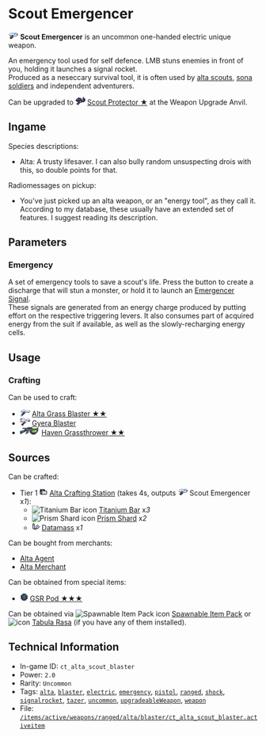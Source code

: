# Scout Emergencer

<img src="https://raw.githubusercontent.com/Ceterai/Enternia/main/items/active/weapons/ranged/alta/blaster/ct_alta_scout_blaster.png" alt="Scout Emergencer icon" loading="lazy" width="auto" height="16px"/> **Scout Emergencer** is an uncommon one-handed electric unique weapon.

An emergency tool used for self defence. LMB stuns enemies in front of you, holding it launches a signal rocket.  
Produced as a neseccary survival tool, it is often used by [alta scouts](https://ceterai.github.io/MyEnternia/Wiki/AltaScout), [sona soldiers](https://ceterai.github.io/MyEnternia/Wiki/SonaSoldier) and independent adventurers.

Can be upgraded to <img src="https://raw.githubusercontent.com/Ceterai/Enternia/main/items/active/weapons/ranged/alta/blaster/ct_alta_scout_blaster_2.png" alt="Scout Protector ★ icon" loading="lazy" width="auto" height="16px"/> [Scout Protector ★](https://ceterai.github.io/MyEnternia/Wiki/ScoutProtector) at the Weapon Upgrade Anvil.

## Ingame

Species descriptions:

- Alta: A trusty lifesaver. I can also bully random unsuspecting drois with this, so double points for that.

Radiomessages on pickup:

- You've just picked up an alta weapon, or an "energy tool", as they call it. According to my database, these usually have an extended set of features. I suggest reading its description.

## Parameters

### Emergency

A set of emergency tools to save a scout's life. Press the button to create a discharge that will stun a monster, or hold it to launch an [Emergencer Signal](https://ceterai.github.io/MyEnternia/Wiki/EmergencerSignal).  
These signals are generated from an energy charge produced by putting effort on the respective triggering levers. It also consumes part of acquired energy from the suit if available, as well as the slowly-recharging energy cells.

## Usage

### Crafting

Can be used to craft:

- <img src="https://raw.githubusercontent.com/Ceterai/Enternia/main/items/active/alta/tools/other/ct_alta_grass_blaster.png" alt="Alta Grass Blaster ★★ icon" loading="lazy" width="auto" height="16px"/> [Alta Grass Blaster ★★](https://ceterai.github.io/MyEnternia/Wiki/AltaGrassBlaster)
- <img src="https://raw.githubusercontent.com/Ceterai/Enternia/main/items/active/alta/tools/other/ct_gyera_blaster.png" alt="Gyera Blaster icon" loading="lazy" width="auto" height="16px"/> [Gyera Blaster](https://ceterai.github.io/MyEnternia/Wiki/GyeraBlaster)
- <img src="https://raw.githubusercontent.com/Ceterai/Enternia/main/items/active/alta/tools/other/ct_haven_thrower.png" alt="Haven Grassthrower ★★ icon" loading="lazy" width="auto" height="16px"/> [Haven Grassthrower ★★](https://ceterai.github.io/MyEnternia/Wiki/HavenGrassthrower)

## Sources

Can be crafted:

- Tier 1 ![ ](https://raw.githubusercontent.com/Ceterai/Enternia/main/objects/alta/crafting/crafting_station/icon1.png) [Alta Crafting Station](https://ceterai.github.io/MyEnternia/Wiki/AltaCraftingStation) (takes 4s, outputs <img src="https://raw.githubusercontent.com/Ceterai/Enternia/main/items/active/weapons/ranged/alta/blaster/ct_alta_scout_blaster.png" alt="Scout Emergencer icon" loading="lazy" width="auto" height="16px"/> Scout Emergencer x*1*):
  - <img src="https://starbounder.org/mediawiki/images/9/94/Titanium_Bar.png" alt="Titanium Bar icon" loading="lazy" width="14px" height="13px"/> [Titanium Bar](https://starbounder.org/Titanium_Bar) x*3*
  - <img src="https://starbounder.org/mediawiki/images/c/c0/Prism_Shard.png" alt="Prism Shard icon" loading="lazy" width="10px" height="10px"/> [Prism Shard](https://starbounder.org/Prism_Shard) x*2*
  - <img src="https://raw.githubusercontent.com/Ceterai/Enternia/main/items/generic/crafting/alta/datamass.png" alt="Datamass icon" loading="lazy" width="auto" height="16px"/> [Datamass](https://ceterai.github.io/MyEnternia/Wiki/Datamass) x*1*

Can be bought from merchants:

- [Alta Agent](https://ceterai.github.io/MyEnternia/Wiki/AltaAgent)
- [Alta Merchant](https://ceterai.github.io/MyEnternia/Wiki/AltaMerchant)

Can be obtained from special items:

- <img src="https://raw.githubusercontent.com/Ceterai/Enternia/main/items/active/alta/loot/other/gsr.png" alt="GSR Pod ★★★ icon" loading="lazy" width="auto" height="16px"/> [GSR Pod ★★★](https://ceterai.github.io/MyEnternia/Wiki/GSRPod)

Can be obtained via <img src="https://raw.githubusercontent.com/Silverfeelin/Starbound-SpawnableItemPack/master/interface/sip/iconSmall.png" alt="Spawnable Item Pack icon" width="18" height="14"/> [Spawnable Item Pack](https://steamcommunity.com/sharedfiles/filedetails/?id=733665104) or <img src="https://steamuserimages-a.akamaihd.net/ugc/263843960696222713/3EC9A7C005541F7D577EBCB8C5736B4EFC9973D6/" alt="icon" width="8" height="12"/> [Tabula Rasa](https://community.playstarbound.com/resources/the-tabula-rasa.3222/) (if you have any of them installed).

## Technical Information

- In-game ID: `ct_alta_scout_blaster`
- Power: `2.0`
- Rarity: `Uncommon`
- Tags: [`alta`](https://ceterai.github.io/MyEnternia/Wiki/Tags/Alta), [`blaster`](https://ceterai.github.io/MyEnternia/Wiki/Tags/Blaster), [`electric`](https://ceterai.github.io/MyEnternia/Wiki/Tags/Electric), [`emergency`](https://ceterai.github.io/MyEnternia/Wiki/Tags/Emergency), [`pistol`](https://ceterai.github.io/MyEnternia/Wiki/Tags/Pistol), [`ranged`](https://ceterai.github.io/MyEnternia/Wiki/Tags/Ranged), [`shock`](https://ceterai.github.io/MyEnternia/Wiki/Tags/Shock), [`signalrocket`](https://ceterai.github.io/MyEnternia/Wiki/Tags/Signalrocket), [`tazer`](https://ceterai.github.io/MyEnternia/Wiki/Tags/Tazer), [`uncommon`](https://ceterai.github.io/MyEnternia/Wiki/Tags/Uncommon), [`upgradeableWeapon`](https://ceterai.github.io/MyEnternia/Wiki/Tags/UpgradeableWeapon), [`weapon`](https://ceterai.github.io/MyEnternia/Wiki/Tags/Weapon)
- File: [`/items/active/weapons/ranged/alta/blaster/ct_alta_scout_blaster.activeitem`](https://github.com/Ceterai/Enternia/blob/main/items/active/weapons/ranged/alta/blaster/ct_alta_scout_blaster.activeitem)
